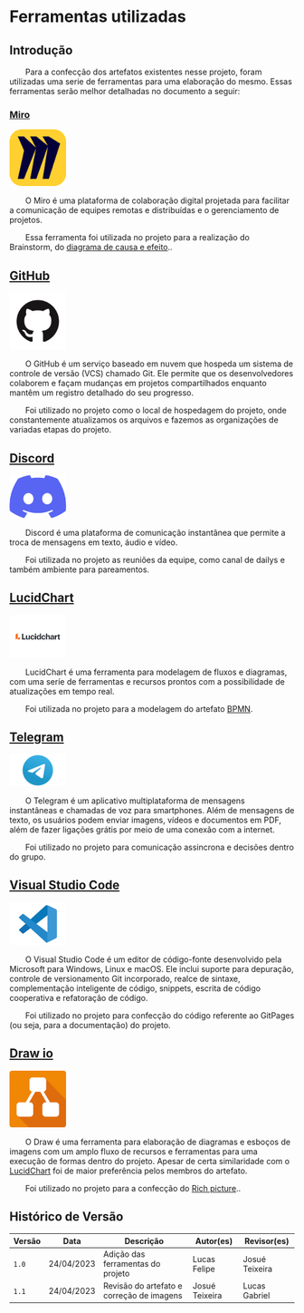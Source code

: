 # Ferramentas utilizadas

## Introdução 

&emsp;&emsp;Para a confecção dos artefatos existentes nesse projeto, foram utilizadas uma serie de ferramentas para uma
elaboração do mesmo. Essas ferramentas serão melhor detalhadas no documento a seguir:

### [Miro](https://miro.com/pt/)

<img width="100px" src="https://raw.githubusercontent.com/UnBArqDsw2023-1/2023.1_G5_ProjetoRiHappy/main/docs/Files/ferramentas/miro.png">

&emsp;&emsp;O Miro é uma plataforma de colaboração digital projetada para facilitar a comunicação de equipes remotas e
distribuídas e o gerenciamento de projetos.

&emsp;&emsp;Essa ferramenta foi utilizada no projeto para a realização do Brainstorm,
do [diagrama de causa e efeito](/docs/1.Base/1.1.1.CausaEfeito.md)..

## [GitHub](https://github.com/)

<img width="100px" src="https://raw.githubusercontent.com/UnBArqDsw2023-1/2023.1_G5_ProjetoRiHappy/main/docs/Files/ferramentas/github.png">

&emsp;&emsp;O GitHub é um serviço baseado em nuvem que hospeda um sistema de controle de versão (VCS) chamado Git. Ele
permite que os desenvolvedores colaborem e façam mudanças em projetos compartilhados enquanto mantêm um registro
detalhado do seu progresso.

&emsp;&emsp;Foi utilizado no projeto como o local de hospedagem do projeto, onde constantemente atualizamos os arquivos
e fazemos as organizações de variadas etapas do projeto.

## [Discord](https://discord.com/)

<img width="100px" src="https://raw.githubusercontent.com/UnBArqDsw2023-1/2023.1_G5_ProjetoRiHappy/main/docs/Files/ferramentas/discord.png">

&emsp;&emsp;Discord é uma plataforma de comunicação instantânea que permite a troca de mensagens em texto, áudio e
vídeo.

&emsp;&emsp;Foi utilizada no projeto as reuniões da equipe, como canal de dailys e também ambiente para pareamentos.

## [LucidChart](https://www.lucidchart.com/pages/pt)

<img width="100px" src="https://raw.githubusercontent.com/UnBArqDsw2023-1/2023.1_G5_ProjetoRiHappy/main/docs/Files/ferramentas/lucid.png">

&emsp;&emsp;LucidChart é uma ferramenta para modelagem de fluxos e diagramas, com uma seríe de ferramentas e recursos
prontos com a possibilidade de atualizações em tempo real.

&emsp;&emsp;Foi utilizada no projeto para a modelagem do artefato [BPMN](/docs/1.Base/1.2.2.ModelagemBPMN.md).

## [Telegram](https://web.telegram.org/)

<img width="100px" src="https://raw.githubusercontent.com/UnBArqDsw2023-1/2023.1_G5_ProjetoRiHappy/main/docs/Files/ferramentas/telegram.png">

&emsp;&emsp;O Telegram é um aplicativo multiplataforma de mensagens instantâneas e chamadas de voz para smartphones.
Além de mensagens de texto, os usuários podem enviar imagens, vídeos e documentos em PDF, além de fazer ligações grátis
por meio de uma conexão com a internet.

&emsp;&emsp;Foi utilizado no projeto para comunicação assincrona e decisões dentro do grupo.

## [Visual Studio Code](https://code.visualstudio.com/)

<img width="100px" src="https://raw.githubusercontent.com/UnBArqDsw2023-1/2023.1_G5_ProjetoRiHappy/main/docs/Files/ferramentas/vscode.png">

&emsp;&emsp;O Visual Studio Code é um editor de código-fonte desenvolvido pela Microsoft para Windows, Linux e macOS.
Ele inclui suporte para depuração, controle de versionamento Git incorporado, realce de sintaxe, complementação
inteligente de código, snippets, escrita de código cooperativa e refatoração de código.

&emsp;&emsp;Foi utilizado no projeto para confecção do código referente ao GitPages (ou seja, para a documentação) do
projeto.

## [Draw io](https://app.diagrams.net/)

<img width="100px" src="https://raw.githubusercontent.com/UnBArqDsw2023-1/2023.1_G5_ProjetoRiHappy/main/docs/Files/ferramentas/draw.png">

&emsp;&emsp;O Draw é uma ferramenta para elaboração de diagramas e esboços de imagens com um amplo fluxo de recursos e
ferramentas para uma execução de formas dentro do projeto. Apesar de certa similaridade com
o [LucidChart](https://www.lucidchart.com/pages/) foi de maior preferência pelos membros do artefato.

&emsp;&emsp;Foi utilizado no projeto para a confecção do [Rich picture](/docs/1.Base/1.1.2.RichPicture.md)..

## Histórico de Versão

| Versão | Data       | Descrição                                 | Autor(es)      | Revisor(es)    |
| ------ | ---------- | ----------------------------------------- | -------------- | -------------- |
| `1.0`  | 24/04/2023 | Adição das ferramentas do projeto         | Lucas Felipe   | Josué Teixeira |
| `1.1`  | 24/04/2023 | Revisão do artefato e correção de imagens | Josué Teixeira | Lucas Gabriel  |